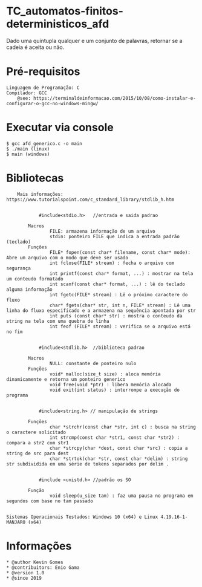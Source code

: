 # TC_automatos-finitos-deterministicos_afd
  Dado uma quíntupla qualquer e um conjunto de palavras, retornar se a cadeia é aceita ou não.
  
# Pré-requisitos
	Linguagem de Programação: C
	Compilador: GCC
        @see: https://terminaldeinformacao.com/2015/10/08/como-instalar-e-configurar-o-gcc-no-windows-mingw/

# Executar via console
	$ gcc afd_generico.c -o main
	$ ./main (linux)
	$ main (windows)

  # Bibliotecas
        Mais informações: https://www.tutorialspoint.com/c_standard_library/stdlib_h.htm
        
        
				#include<stdio.h>   //entrada e saida padrao
            
            Macros
                    FILE: armazena informação de um arquivo
                    stdin: ponteiro FILE que indica a entrada padrão (teclado)
            Funções
                    FILE* fopen(const char* filename, const char* mode): Abre um arquivo com o modo que deve ser usado
                    int fclose(FILE* stream) : fecha o arquivo com segurança
                    int printf(const char* format, ...) : mostrar na tela um conteudo formatado
                    int scanf(const char* format, ...) : lê do teclado alguma informação
                    int fgetc(FILE* stream) : Lê o próximo caractere do fluxo
                    char* fgets(char* str, int n, FILE* stream) : Lê uma linha do fluxo especificado e a armazena na sequência apontada por str
                    int puts (const char* str) : mostra o conteudo da string na tela com uma quebra de linha
                    int feof (FILE* stream) : verifica se o arquivo está no fim
            
            
				#include<stdlib.h>  //biblioteca padrao
        
            Macros
                    NULL: constante de ponteiro nulo
            Funções
                    void* malloc(size_t size) : aloca memória dinamicamente e retorna um ponteiro generico
                    void free(void *ptr) : libera memória alocada
                    void exit(int status) : interrompe a execução do programa
                    
				  
				#include<string.h> // manipulação de strings
            
            Funções
                    char *strchr(const char *str, int c) : busca na string o caractere solicitado
                    int strcmp(const char *str1, const char *str2) : compara a str2 com str1
                    char *strcpy(char *dest, const char *src) : copia a string de src para dest
                    char *strtok(char *str, const char *delim) : string str subdividida em uma série de tokens separados por delim .
                    

				#include <unistd.h> //padrão os SO
      
            Função
                    void sleep(u_size tam) : faz uma pausa no programa em segundos com base no tam passado
	
  
	Sistemas Operacionais Testados: Windows 10 (x64) e Linux 4.19.16-1-MANJARO (x64) 

# Informações #

	* @author Kevin Gomes
	* @contribuitors: Enio Gama
	* @version 1.0
	* @since 2019
  
